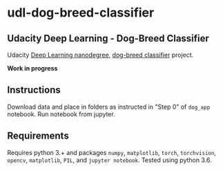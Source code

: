 # udl-dog-breed-classifier

## Udacity Deep Learning - Dog-Breed Classifier

Udacity [Deep Learning nanodegree](https://udacity.com/course/deep-learning-nanodegree--nd101), [dog-breed classifier](https://github.com/udacity/deep-learning-v2-pytorch/tree/master/project-dog-classification) project.

**Work in progress**

## Instructions
Download data and place in folders as instructed in "Step 0" of `dog_app` notebook. Run notebook from jupyter.

## Requirements
Requires python 3.+ and packages `numpy`, `matplotlib`, `torch`, `torchvision`, `opencv`, `matplotlib`, `PIL`, and `jupyter notebook`. Tested using python 3.6.
